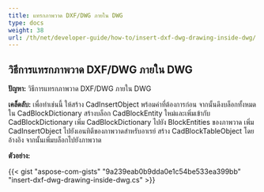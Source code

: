 ```yaml
---
title: แทรกภาพวาด DXF/DWG ภายใน DWG
type: docs
weight: 38
url: /th/net/developer-guide/how-to/insert-dxf-dwg-drawing-inside-dwg/
---
```


## **วิธีการแทรกภาพวาด DXF/DWG ภายใน DWG**

**ปัญหา:** วิธีการแทรกภาพวาด DXF/DWG ภายใน DWG

**เคล็ดลับ:** เพื่อทำเช่นนี้ ให้สร้าง CadInsertObject พร้อมค่าที่ต้องการก่อน จากนั้นดึงบล็อกทั้งหมดใน CadBlockDictionary สร้างบล็อก CadBlockEntity ใหม่และเพิ่มเข้ากับ CadBlockDictionary เพิ่ม CadBlockDictionary ไปยัง BlockEntities ของภาพวาด เพิ่ม CadInsertObject ไปยังเอนทิตีของภาพวาดสำหรับอาเรย์ สร้าง CadBlockTableObject โดยอ้างอิง จากนั้นเพิ่มบล็อกไปยังภาพวาด

**ตัวอย่าง:**

{{< gist "aspose-com-gists" "9a239eab0b9dda0e1c54be533ea399bb" "insert-dxf-dwg-drawing-inside-dwg.cs" >}}
